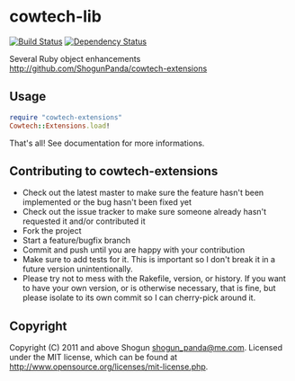# cowtech-lib

[![Build Status](https://secure.travis-ci.org/ShogunPanda/cowtech-extensions.png?branch=master)](http://travis-ci.org/ShogunPanda/cowtech-extensions)
[![Dependency Status](https://gemnasium.com/ShogunPanda/cowtech-extensions.png?travis)](https://gemnasium.com/ShogunPanda/cowtech-extensions)

Several Ruby object enhancements
http://github.com/ShogunPanda/cowtech-extensions

## Usage

```ruby
require "cowtech-extensions"
Cowtech::Extensions.load!
```

That's all!
See documentation for more informations.

## Contributing to cowtech-extensions
 
* Check out the latest master to make sure the feature hasn't been implemented or the bug hasn't been fixed yet
* Check out the issue tracker to make sure someone already hasn't requested it and/or contributed it
* Fork the project
* Start a feature/bugfix branch
* Commit and push until you are happy with your contribution
* Make sure to add tests for it. This is important so I don't break it in a future version unintentionally.
* Please try not to mess with the Rakefile, version, or history. If you want to have your own version, or is otherwise necessary, that is fine, but please isolate to its own commit so I can cherry-pick around it.

## Copyright

Copyright (C) 2011 and above Shogun <shogun_panda@me.com>.
Licensed under the MIT license, which can be found at http://www.opensource.org/licenses/mit-license.php.
